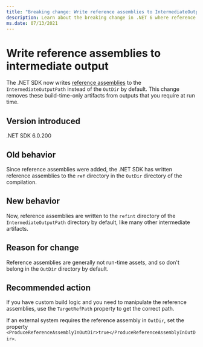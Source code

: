 ```yaml
---
title: "Breaking change: Write reference assemblies to IntermediateOutputPath"
description: Learn about the breaking change in .NET 6 where reference assemblies are written to the IntermediateOutputPath by default.
ms.date: 07/13/2021
---
```

# Write reference assemblies to intermediate output

The .NET SDK now writes [reference assemblies](../../../../standard/assembly/reference-assemblies.md) to the `IntermediateOutputPath` instead of the `OutDir` by default. This change removes these build-time-only artifacts from outputs that you require at run time.

## Version **introduced**

.NET SDK 6.0.200

## Old behavior

Since reference assemblies were added, the .NET SDK has written reference assemblies to the `ref` directory in the `OutDir` directory of the compilation.

## New behavior

Now, reference assemblies are written to the `refint` directory of the `IntermediateOutputPath` directory by default, like many other intermediate artifacts.

## Reason for change

Reference assemblies are generally not run-time assets, and so don't belong in the `OutDir` directory by default.

## Recommended action

If you have custom build logic and you need to manipulate the reference assemblies, use the `TargetRefPath` property to get the correct path.

If an external system requires the reference assembly in `OutDir`, set the property `<ProduceReferenceAssemblyInOutDir>true</ProduceReferenceAssemblyInOutDir>`.
